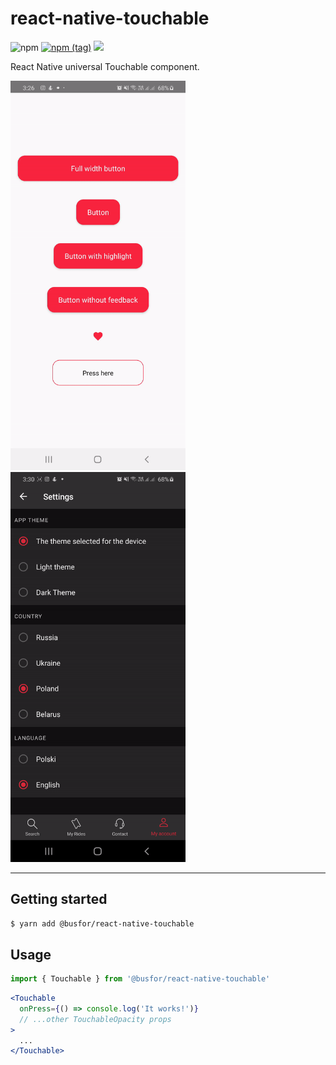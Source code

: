 # react-native-touchable

![npm](https://img.shields.io/npm/dw/@busfor/react-native-touchable?style=for-the-badge)
[![npm (tag)](https://img.shields.io/npm/v/@busfor/react-native-touchable/latest?style=for-the-badge)](https://www.npmjs.com/package/@busfor/react-native-touchable)
![](https://img.shields.io/npm/types/typescript?style=for-the-badge)

React Native universal Touchable component.

<div>
<img width="280px" src="example.gif" />
<img width="280px" src="realcase.gif" />
</div>

---

## Getting started

`$ yarn add @busfor/react-native-touchable`

## Usage

```javascript
import { Touchable } from '@busfor/react-native-touchable'
```

```jsx
<Touchable
  onPress={() => console.log('It works!')}
  // ...other TouchableOpacity props
>
  ...
</Touchable>
```
